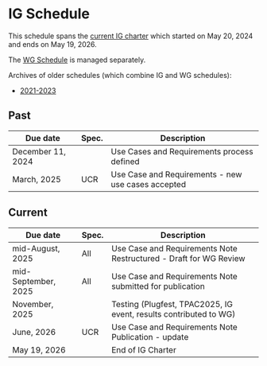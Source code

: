 # IG Schedule
This schedule spans the [current IG charter](https://www.w3.org/2024/04/wot-ig-2024.html) which started on May 20, 2024 and ends on May 19, 2026.

The [WG Schedule](wg-schedule.md) is managed separately.

Archives of older schedules (which combine IG and WG schedules):
* [2021-2023](schedule_2023.md)

## Past
| Due date | Spec. | Description |
| --- | --- | --- |
| December 11, 2024 | | Use Cases and Requirements process defined |
| March, 2025 | UCR | Use Case and Requirements - new use cases accepted |

## Current
| Due date | Spec. | Description |
| --- | --- | --- |
| mid-August, 2025 | All | Use Case and Requirements Note Restructured - Draft for WG Review |
| mid-September, 2025 | All | Use Case and Requirements Note submitted for publication |
| November, 2025 | | Testing (Plugfest, TPAC2025, IG event, results contributed to WG) |
| June, 2026 | UCR | Use Case and Requirements Note Publication - update |
| May 19, 2026 |   | End of IG Charter |
